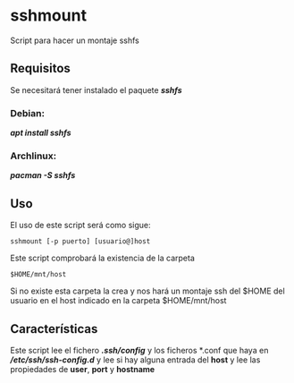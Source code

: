 # sshmount
Script para hacer un montaje sshfs

## Requisitos
Se necesitará tener instalado el paquete ***sshfs***
### Debian:
***apt install sshfs***
### Archlinux:
***pacman -S sshfs***

## Uso
El uso de este script será como sigue:
~~~
sshmount [-p puerto] [usuario@]host
~~~
Este script comprobará la existencia de la carpeta
~~~
$HOME/mnt/host
~~~
Si no existe esta carpeta la crea y nos hará un montaje ssh del $HOME del usuario en el host indicado en la carpeta $HOME/mnt/host
## Características
Este script lee el fichero ***.ssh/config*** y los ficheros *.conf que haya en ***/etc/ssh/ssh-config.d*** y lee si hay alguna entrada del **host** y lee las propiedades de **user**, **port** y  **hostname**
